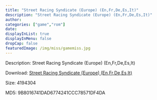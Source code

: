 ```yaml
---
title: "Street Racing Syndicate (Europe) (En,Fr,De,Es,It)"
description: "Street Racing Syndicate (Europe) (En,Fr,De,Es,It)"
author: 
categories: ["game","rom"]
date: 
displayInList: true
displayInMenu: false
dropCap: false
featuredImage: /img/miss/gamemiss.jpg
---
```


Description: Street Racing Syndicate (Europe) (En,Fr,De,Es,It)

Download: <a style="text-decoration:underline;" href="https://mega.nz/#!LXJkAKrT!IVXoHm6HIKAGwoTAThfGekPRCApsARZADUTShxc_-Gc" target = "_blank" rel = "nofollow" > Street Racing Syndicate (Europe) (En,Fr,De,Es,It)</a>

Size: 4194304

MD5: 9B8016741DAD6774241CCC78571DF4DA

